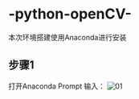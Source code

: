 # -python-openCV-

本次环境搭建使用Anaconda进行安装
## 步骤1
打开Anaconda Prompt 输入：
![01](https://github.com/Heured/-python-openCV-/tree/master/images/01.png)
